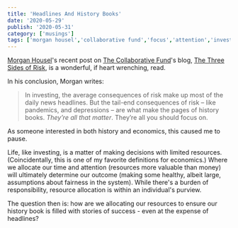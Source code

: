 ```yaml
---
title: 'Headlines And History Books'
date: '2020-05-29'
publish: '2020-05-31'
category: ['musings']
tags: ['morgan housel','collaborative fund','focus','attention','investing','life advice']
---
```


[Morgan Housel](https://twitter.com/morganhousel)'s recent post on [The Collaborative Fund](https://www.collaborativefund.com/)'s blog,  [The Three Sides of Risk](https://www.collaborativefund.com/blog/the-three-sides-of-risk/), is a wonderful, if heart wrenching, read.

In his conclusion, Morgan writes:

> In investing, the average consequences of risk make up most of the daily news headlines. But the tail-end consequences of risk – like pandemics, and depressions – are what make the pages of history books. *They’re all that matter*. They’re all you should focus on.

As someone interested in both history and economics, this caused me to pause.

Life, like investing, is a matter of making decisions with limited resources. (Coincidentally, this is one of my favorite definitions for economics.) Where we allocate our time and attention (resources more valuable than money) will ultimately determine our outcome (making some healthy, albeit large, assumptions about fairness in the system). While there's a burden of responsibility, resource allocation is within an individual's purview.

The question then is: how are we allocating our resources to ensure our history book is filled with stories of success - even at the expense of headlines?
